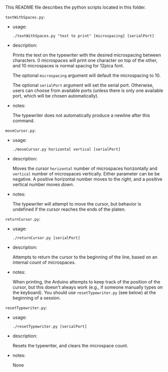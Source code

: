 This README file describes the python scripts located in this folder.

`textWithSpaces.py`:
* usage:<p>
`./textWithSpaces.py "text to print" [microspacing] [serialPort]`

* description:<p>
Prints the text on the typewriter with the desired microspacing between characters. 0 microspaces will print one character on top of the other, and 10 microspaces is normal spacing for 12pica font.<p>
The optional `microspacing` argument will default the microspacing to 10.<p>
The optional `serialPort` argument will set the serial port. Otherwise, users can choose from available ports (unless there is only one available port, which will be chosen automatically).

* notes:<p>
The typewriter does not automatically produce a newline after this command.

`moveCursor.py`:
* usage:<p>
`./moveCursor.py horizontal vertical [serialPort]`

* description:<p>
Moves the cursor `horizontal` number of microspaces horizontally and `vertical` number of microspaces vertically. Either parameter can be be negative. A positive horizontal number moves to the *right*, and a positive vertical number moves *down*.

* notes:<p>
The typewriter will attempt to move the cursor, but behavior is undefined if the cursor reaches the ends of the platen.

`returnCursor.py`:
* usage:<p>
`./returnCursor.py [serialPort]`

* description:<p>
Attempts to return the cursor to the beginning of the line, based on an internal count of microspaces. 

* notes:<p>
When printing, the Arduino attempts to keep track of the position of the cursor, but this doesn't always work (e.g., if someone manually types on the keyboard). You should use `resetTypewriter.py` (see below) at the beginning of a session.

`resetTypewriter.py`:
* usage:<p>
`./resetTypewriter.py [serialPort]`

* description:<p>
Resets the typewriter, and clears the microspace count.

* notes:<p>
None
